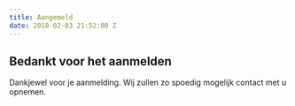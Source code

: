```yaml
---
title: Aangemeld
date: 2018-02-03 21:52:00 Z
---
```


## Bedankt voor het aanmelden
Dankjewel voor je aanmelding. Wij zullen zo spoedig mogelijk contact met u opnemen.
